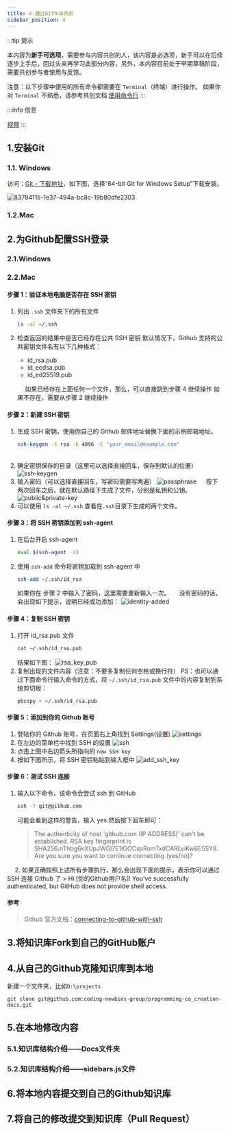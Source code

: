 ```yaml
---
title: 4.通过Github共创
sidebar_position: 4
---
```


:::tip 提示

本内容为**新手可选项**，需要参与内容共创的人，该内容是必选项，新手可以在后续逐步上手后，回过头来再学习此部分内容，另外，本内容目前处于早期草稿阶段，需要共创参与者使用与反馈。

注意：以下步骤中使用的所有命令都需要在 `Terminal`（终端）进行操作。
如果你对 `Terminal` 不熟悉，请参考共创文档 [使用命令行](./p0-5-cli.md)
:::

:::info 信息

[视频](https://www.bilibili.com/video/BV1S54y1w7XN/?vd_source=4a888db8814702b2062fcaf2575be745)
:::


## 1.安装Git

### 1.1. Windows

访问：[Git - 下载地址](https://git-scm.com/download/win)，如下图，选择“64-bit Git for Windows Setup”下载安装。

![83784115-1e37-494a-bc8c-19b80dfe2303](D:\projects\programming-co_creation-docs\docs\p0\p0-4-collaborate.assets\83784115-1e37-494a-bc8c-19b80dfe2303.png)



### 1.2.Mac

## 2.为Github配置SSH登录

### 2.1.Windows


### 2.2.Mac

#### 步骤 1：验证本地电脑是否存在 SSH 密钥
   1. 列出 `.ssh` 文件夹下的所有文件
      ```bash
      ls -al ~/.ssh 
      ```
   2. 检查返回的结果中是否已经存在公共 SSH 密钥
      默认情况下，Github 支持的公共密钥文件名有以下几种格式：
      - id_rsa.pub
      - id_ecdsa.pub
      - id_ed25519.pub

      &emsp;
      如果已经存在上面任何一个文件，那么，可以直接跳到步骤 4 继续操作
      如果不存在，需要从步骤 2 继续操作

#### 步骤 2：新建 SSH 密钥
   1. 生成 SSH 密钥，使用你自己的 Github 邮件地址替换下面的示例邮箱地址。
        ```bash
        ssh-keygen -t rsa -b 4096 -C "your_email@example.com"
        ```
        &emsp;
   2. 确定密钥保存的目录（这里可以选择直接回车，保存到默认的位置）
        ![ssh-keygen](./p0-4-collaborate.assets/p3-3-ssh-keygen.png)
        &emsp;
   3. 输入密码（可以选择直接回车，写密码需要写两遍）
        ![passphrase](./p0-4-collaborate.assets/p3-3-passphrase.png)
        &emsp;
        按下两次回车之后，就在默认路径下生成了文件，分别是私钥和公钥。
        ![public&private-key](./p0-4-collaborate.assets/p3-3-public&private%20key.png)
   4. 可以使用 `ls -al ~/.ssh` 查看在`.ssh`目录下生成的两个文件。

#### 步骤 3：将 SSH 密钥添加到 ssh-agent
   1. 在后台开启 ssh-agent
      ```bash
      eval $(ssh-agent -s)
      ```
   2. 使用 `ssh-add` 命令将密钥加载到 ssh-agent 中
      ```bash
      ssh-add ~/.ssh/id_rsa
      ```
      如果你在 步骤 2 中输入了密码，这里需要重新输入一次。
      &emsp;
      没有密码的话，会出现如下提示，说明已经成功添加：
      ![identity-added](./p0-4-collaborate.assets/p3-3-identity-added.png)
      
#### 步骤 4：复制 SSH 密钥
   1. 打开 id_rsa.pub 文件
      ```bash
      cat ~/.ssh/id_rsa.pub
      ```
      结果如下图：
      ![rsa_key_pub](./p0-4-collaborate.assets/p3-3-rsa_key_pub.png)
      &emsp;
   2. 复制出现的文件内容（注意：不要多复制任何空格或换行符）
      PS：也可以通过下面命令行输入命令的方式，将 `~/.ssh/id_rsa.pub` 文件中的内容复制到系统剪切板：
      ```bash
      pbcopy < ~/.ssh/id_rsa.pub
      ```

#### 步骤 5：添加到你的 Github 账号
   1. 登陆你的 Github 账号，在页面右上角找到 Settings(设置)
       ![settings](./p0-4-collaborate.assets/p3-3-settings.png)
      &emsp;
   2. 在左边的菜单栏中找到 SSH 的设置
       ![ssh](./p0-4-collaborate.assets/p3-3-ssh_and_gpg_keys.png)
      &emsp;
   3. 点击上图中右边箭头所指向的 `new SSH key`
      &emsp;
   4. 按如下图所示，将 SSH 密钥粘贴到输入框中
       ![add_ssh_key](./p0-4-collaborate.assets/p3-3-add_ssh_key.png)
#### 步骤 6：测试 SSH 连接
   1. 输入以下命令，该命令会尝试 ssh 到 GitHub
      ```bash
      ssh -T git@github.com
      ```
      可能会看到这样的警告，输入 yes 然后按下回车即可：
      > The authenticity of host 'github.com (IP ADDRESS)' can't be established.
      > RSA key fingerprint is SHA256:nThbg6kXUpJWGl7E1IGOCspRomTxdCARLviKw6E5SY8.
      > Are you sure you want to continue connecting (yes/no)?

   &emsp;
   2. 如果正确按照上述所有步骤执行，那么会出现下面的提示，表示你可以通过 SSH 连接 Github 了
      > Hi [你的Github用户名]! You've successfully authenticated, but GitHub does not provide shell access. 

#### 参考
> Github 官方文档：[connecting-to-github-with-ssh](https://docs.github.com/en/authentication/connecting-to-github-with-ssh)

## 3.将知识库Fork到自己的GitHub账户





## 4.从自己的Github克隆知识库到本地

新建一个文件夹，比如`D:\projects`

```shell
git clone git@github.com:coding-newbies-group/programming-co_creation-docs.git
```



## 5.在本地修改内容

### 5.1.知识库结构介绍——Docs文件夹



### 5.2.知识库结构介绍——sidebars.js文件



## 6.将本地内容提交到自己的Github知识库



## 7.将自己的修改提交到知识库（Pull Request）





